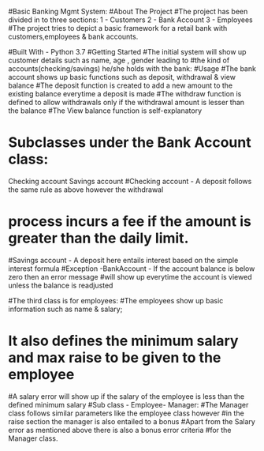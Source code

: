 #Basic Banking Mgmt System:
#About The Project
#The project has been divided in to three sections:
1 - Customers
2 - Bank Account
3 - Employees
#The project tries to depict a basic framework for a retail bank with customers,employees & bank accounts.

#Built With - Python 3.7
#Getting Started
#The initial system will show up customer details such as name, age , gender leading to
#the kind of accounts(checking/savings) he/she holds with the bank:
#Usage
#The bank account shows up basic functions such as deposit, withdrawal & view balance
#The deposit function is created to add a new amount to the existing balance everytime a deposit is made
#The withdraw function is defined to allow withdrawals only if the withdrawal amount is lesser than the balance
#The View balance function is self-explanatory 
# Subclasses under the Bank Account class:
Checking account
Savings account
#Checking account - A deposit follows the same rule as above however the withdrawal
# process incurs a fee if the amount is greater than the daily limit.
#Savings account - A deposit here entails interest based on the simple interest formula
#Exception -BankAccount - If the account balance is below zero then an error message
#will show up everytime the account is viewed unless the balance is readjusted

#The third class is for employees:
#The employees show up basic information such as name & salary;
# It also defines the minimum salary and max raise to be given to the employee
#A salary error will show up if the salary of the employee is less than the defined minimum salary
#Sub class - Employee- Manager:
#The Manager class follows similar parameters like the employee class however
#in the raise section the manager is also entailed to a bonus
#Apart from the Salary error as mentioned above there is also a bonus error criteria
#for the Manager class.